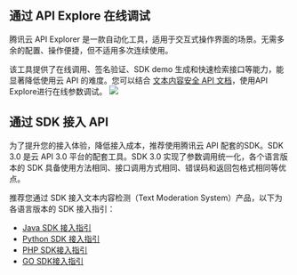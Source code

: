 ## 通过 API Explore 在线调试
腾讯云 API Explorer 是一款自动化工具，适用于交互式操作界面的场景。无需多余的配置、操作便捷，但不适用多次连续使用。

该工具提供了在线调用、签名验证、SDK demo 生成和快速检索接口等能力，能显著降低使用云 API 的难度。您可以结合 [文本内容安全 API 文档](https://cloud.tencent.com/document/product/1124/51863)，使用API Explore进行在线参数调试。
![](https://qcloudimg.tencent-cloud.cn/raw/71a451b5fde5111804d7ef16606e5017.png)

## 通过 SDK 接入 API
为了提升您的接入体验，降低接入成本，推荐使用腾讯云 API 配套的SDK。SDK 3.0 是云 API 3.0 平台的配套工具。SDK 3.0 实现了参数调用统一化，各个语言版本的 SDK 具备使用方法相同、接口调用方式相同、错误码和返回包格式相同等优点。

推荐您通过 SDK 接入文本内容检测（Text Moderation System）产品，以下为各语言版本的 SDK 接入指引：
- [Java SDK 接入指引](https://cloud.tencent.com/document/product/1124/64510)
- [Python SDK 接入指引](https://cloud.tencent.com/document/product/1124/64511)
- [PHP SDK接入指引](https://cloud.tencent.com/document/product/1124/64512)
- [GO SDK接入指引](https://cloud.tencent.com/document/product/1124/64513)

